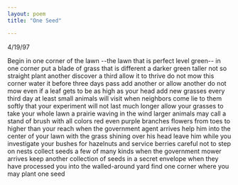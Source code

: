 ```yaml
---
layout: poem
title: "One Seed"

---
```


4/19/97

Begin in one corner
of the lawn
--the lawn that is perfect
level green--
in one corner
put a blade of grass
that is different
a darker green 	taller not so straight
plant another
discover a third
allow it to thrive
do not mow this corner
water it  before three days pass
add another or allow another
do not mow even if a leaf gets to be
as high as your head
add new grasses
every third day at least
small animals will visit
when neighbors come
lie to them softly
that your experiment
will not last much longer
allow your grasses
to take your whole lawn
a prairie waving
in the wind
larger animals
          may call
a stand of brush
with all colors
red even purple branches
flowers from toes
to higher than your reach
when the government agent arrives
help him into the center of your lawn
with the grass shining over his head
leave him
while you investigate your bushes
for hazelnuts and service berries
careful not to step on nests
collect seeds
a few of many kinds
when the government mower arrives
keep another collection
of seeds
in a secret envelope
when they have processed you
into the walled-around yard
find one corner
where you may plant
one seed
